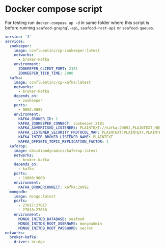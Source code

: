 # Docker compose script
For testing run ```docker-compose up -d``` in same folder where this script is before running ```seafood-graphql-api```,
```seafood-rest-api``` or ```seafood-queues```.  
```yaml
version: '3'
services:
  zookeeper:
    image: confluentinc/cp-zookeeper:latest
    networks: 
      - broker-kafka
    environment:
      ZOOKEEPER_CLIENT_PORT: 2181
      ZOOKEEPER_TICK_TIME: 2000
  kafka:
    image: confluentinc/cp-kafka:latest
    networks: 
      - broker-kafka
    depends_on:
      - zookeeper
    ports:
      - 9092:9092
    environment:
      KAFKA_BROKER_ID: 1
      KAFKA_ZOOKEEPER_CONNECT: zookeeper:2181
      KAFKA_ADVERTISED_LISTENERS: PLAINTEXT://kafka:29092,PLAINTEXT_HOST://localhost:9092
      KAFKA_LISTENER_SECURITY_PROTOCOL_MAP: PLAINTEXT:PLAINTEXT,PLAINTEXT_HOST:PLAINTEXT
      KAFKA_INTER_BROKER_LISTENER_NAME: PLAINTEXT
      KAFKA_OFFSETS_TOPIC_REPLICATION_FACTOR: 1
  kafdrop:
    image: obsidiandynamics/kafdrop:latest
    networks: 
      - broker-kafka
    depends_on:
      - kafka
    ports:
      - 19000:9000
    environment:
      KAFKA_BROKERCONNECT: kafka:29092
  mongodb:
    image: mongo:latest
    ports:
      - 27017:27017
      - 27018:27018
    environment:
      MONGO_INITDB_DATABASE: seafood
      MONGO_INITDB_ROOT_USERNAME: mongoadmin
      MONGO_INITDB_ROOT_PASSWORD: secret
networks: 
  broker-kafka:
    driver: bridge  
```
